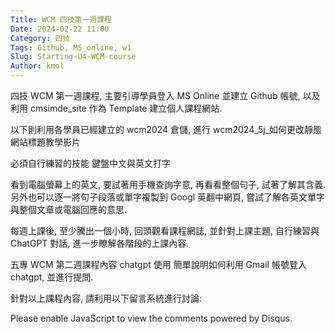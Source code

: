 ```yaml
---
Title: WCM 四技第一週課程
Date: 2024-02-22 11:00
Category: 四技
Tags: Github, MS_online, w1
Slug: Starting-U4-WCM-course
Author: kmol
---
```


四技 WCM 第一週課程, 主要引導學員登入 MS Online 並建立 Github 帳號, 以及利用 cmsimde_site 作為 Template 建立個人課程網站.

<!-- PELICAN_END_SUMMARY -->

以下則利用各學員已經建立的 wcm2024 倉儲, 進行 wcm2024_5j_如何更改靜態網站標題教學影片

必須自行練習的技能
鍵盤中文與英文打字

看到電腦螢幕上的英文, 要試著用手機查詢字意, 再看看整個句子, 試著了解其含義. 另外也可以逐一將句子段落或單字複製到 Googl 英翻中網頁, 嘗試了解各英文單字與整個文章或電腦回應的意思.

每週上課後, 至少騰出一個小時, 回頭觀看課程網誌, 並針對上課主題, 自行練習與 ChatGPT 對話, 進一步瞭解各階段的上課內容.

五專 WCM 第二週課程內容
chatgpt 使用
簡單說明如何利用 Gmail 帳號登入 chatgpt, 並進行提問.

針對以上課程內容, 請利用以下留言系統進行討論:

Please enable JavaScript to view the comments powered by Disqus.
